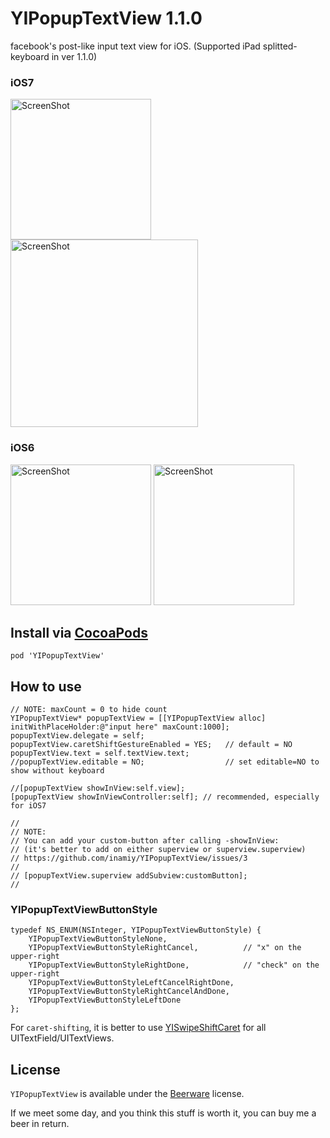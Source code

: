 YIPopupTextView 1.1.0
=====================

facebook's post-like input text view for iOS.
(Supported iPad splitted-keyboard in ver 1.1.0)

### iOS7

<img src="https://raw.github.com/inamiy/YIPopupTextView/master/Screenshots/screenshot3.png" alt="ScreenShot" width="225px" style="width:225px;" /> <img src="https://raw.github.com/inamiy/YIPopupTextView/master/Screenshots/screenshot4.png" alt="ScreenShot" width="300px" style="width:300px;" />

### iOS6

<img src="https://raw.github.com/inamiy/YIPopupTextView/master/Screenshots/screenshot1.png" alt="ScreenShot" width="225px" style="width:225px;" /> <img src="https://raw.github.com/inamiy/YIPopupTextView/master/Screenshots/screenshot2.png" alt="ScreenShot" width="225px" style="width:225px;" />

Install via [CocoaPods](http://cocoapods.org/)
----------

```
pod 'YIPopupTextView'
```

How to use
----------
```
// NOTE: maxCount = 0 to hide count
YIPopupTextView* popupTextView = [[YIPopupTextView alloc] initWithPlaceHolder:@"input here" maxCount:1000];
popupTextView.delegate = self;
popupTextView.caretShiftGestureEnabled = YES;   // default = NO
popupTextView.text = self.textView.text;
//popupTextView.editable = NO;                  // set editable=NO to show without keyboard

//[popupTextView showInView:self.view];
[popupTextView showInViewController:self]; // recommended, especially for iOS7

//
// NOTE:
// You can add your custom-button after calling -showInView:
// (it's better to add on either superview or superview.superview)
// https://github.com/inamiy/YIPopupTextView/issues/3
//
// [popupTextView.superview addSubview:customButton];
//

```

### YIPopupTextViewButtonStyle

```
typedef NS_ENUM(NSInteger, YIPopupTextViewButtonStyle) {
    YIPopupTextViewButtonStyleNone,
    YIPopupTextViewButtonStyleRightCancel,          // "x" on the upper-right
    YIPopupTextViewButtonStyleRightDone,            // "check" on the upper-right
    YIPopupTextViewButtonStyleLeftCancelRightDone,
    YIPopupTextViewButtonStyleRightCancelAndDone,
    YIPopupTextViewButtonStyleLeftDone
};
```

For `caret-shifting`, it is better to use [YISwipeShiftCaret](https://github.com/inamiy/YISwipeShiftCaret) for all UITextField/UITextViews.

License
-------
`YIPopupTextView` is available under the [Beerware](http://en.wikipedia.org/wiki/Beerware) license.

If we meet some day, and you think this stuff is worth it, you can buy me a beer in return.

